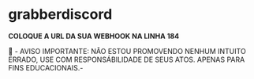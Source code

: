 # grabberdiscord
**COLOQUE A URL DA SUA WEBHOOK NA LINHA 184**

🐔 - AVISO IMPORTANTE: NÃO ESTOU PROMOVENDO NENHUM INTUITO ERRADO, USE COM RESPONSÁBILIDADE DE SEUS ATOS. APENAS PARA FINS EDUCACIONAIS.- 
